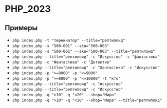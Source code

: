 # PHP_2023

## Примеры

 - `php index.php -t "терминатор" --title="рептилоид"`
- `php index.php -s "500-001" --sku="500-003"`
- `php index.php -s "500-001" --sku="500-003" --title="рептилоид"`
- `php index.php --title="рептилоид" -c "Искусство" -c "фантастика"`
- `php index.php -c "Фантастика" -c "Детектив"`
- `php index.php --title="рептилоид" -c "Фантастика" -c "Искусство"`
- `php index.php -p ">=8000" -p "<=9000"`
- `php index.php -p ">=8000" -p "<=10000" -t "кто"`
- `php index.php --title="рептилоид" -c "искусство"`
- `php index.php --title="рептилоид" -c "Искусство"`
- `php index.php -q ">10" -q "<20" --shop="Мира"`
- `php index.php -q ">10" -q "<20" --shop="Мира" --title="рептилоид"`


